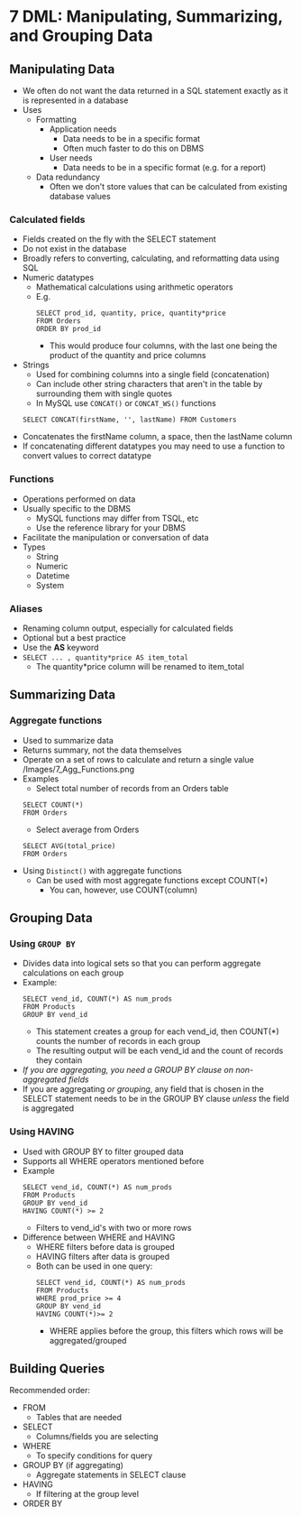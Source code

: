 # 7 DML: Manipulating, Summarizing, and Grouping Data
## Manipulating Data
- We often do not want the data returned in a SQL statement exactly as it is represented in a database
- Uses
	- Formatting
		- Application needs
			- Data needs to be in a specific format
			- Often much faster to do this on DBMS
		- User needs
			- Data needs to be in a specific format (e.g. for a report)
	- Data redundancy 
		- Often we don't store values that can be calculated from existing database values
### Calculated fields
- Fields created on the fly with the SELECT statement
- Do not exist in the database
- Broadly refers to converting, calculating, and reformatting data using SQL
- Numeric datatypes
	- Mathematical calculations using arithmetic operators
	- E.g.
		```
		SELECT prod_id, quantity, price, quantity*price
		FROM Orders
		ORDER BY prod_id
		```
		- This would produce four columns, with the last one being the product of the quantity and price columns
- Strings
	- Used for combining columns into a single field (concatenation)
	- Can include other string characters that aren't in the table by surrounding them with single quotes
	- In MySQL use `CONCAT()` or `CONCAT_WS()` functions 
	```
	SELECT CONCAT(firstName, '', lastName) FROM Customers
	```
- Concatenates the firstName column, a space, then the lastName column
- If concatenating different datatypes you may need to use a function to convert values to correct datatype
### Functions
- Operations performed on data
- Usually specific to the DBMS 
	- MySQL functions may differ from TSQL, etc
	- Use the reference library for your DBMS
- Facilitate the manipulation or conversation of data
- Types
	- String
	- Numeric
	- Datetime
	- System
### Aliases
- Renaming column output, especially for calculated fields
- Optional but a best practice
- Use the **AS** keyword
- `SELECT ... , quantity*price AS item_total`
	- The quantity*price column will be renamed to item_total
## Summarizing Data
### Aggregate functions
- Used to summarize data
- Returns summary, not the data themselves
- Operate on a set of rows to calculate and return a single value
/Images/7_Agg_Functions.png 
- Examples
	- Select total number of records from an Orders table
	```
	SELECT COUNT(*)
	FROM Orders
	```
	- Select average from Orders
	```
	SELECT AVG(total_price)
	FROM Orders
	```
- Using `Distinct()` with aggregate functions
	- Can be used with most aggregate functions except COUNT(*)
		- You can, however, use COUNT(column)
## Grouping Data
### Using `GROUP BY` 
- Divides data into logical sets so that you can perform aggregate calculations on each group
- Example:
	```
	SELECT vend_id, COUNT(*) AS num_prods
	FROM Products
	GROUP BY vend_id
	```
	- This statement creates a group for each vend_id, then COUNT(*) counts the number of records in each group
	- The resulting output will be each vend_id and the count of records they contain
- *If you are aggregating, you need a GROUP BY clause on non-aggregated fields*
- If you are aggregating *or grouping*, any field that is chosen in the SELECT statement needs to be in the GROUP BY clause *unless* the field is aggregated 
### Using HAVING
- Used with GROUP BY to filter grouped data
- Supports all WHERE operators mentioned before
- Example
	```
	SELECT vend_id, COUNT(*) AS num_prods
	FROM Products
	GROUP BY vend_id
	HAVING COUNT(*) >= 2
	```
	- Filters to vend_id's with two or more rows
- Difference between WHERE and HAVING
	- WHERE filters before data is grouped
	- HAVING filters after data is grouped
	- Both can be used in one query:
		```
		SELECT vend_id, COUNT(*) AS num_prods
		FROM Products
		WHERE prod_price >= 4
		GROUP BY vend_id
		HAVING COUNT(*)>= 2
		```
		- WHERE applies before the group, this filters which rows will be aggregated/grouped
## Building Queries
Recommended order:
- FROM
	- Tables that are needed
- SELECT
	- Columns/fields you are selecting
- WHERE
	- To specify conditions for query
- GROUP BY (if aggregating)
	- Aggregate statements in SELECT clause
- HAVING
	- If filtering at the group level
- ORDER BY 